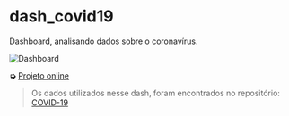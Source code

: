# dash_covid19
Dashboard, analisando dados sobre o coronavírus.

![Dashboard](https://valerianiceria.github.io/img/portfolio/covid_shiny.png)

**➭** [Projeto online](https://valerianiceria.shinyapps.io/dash_covid19)

> Os dados utilizados nesse dash, foram encontrados no repositório: [COVID-19](https://github.com/CSSEGISandData/COVID-19)
